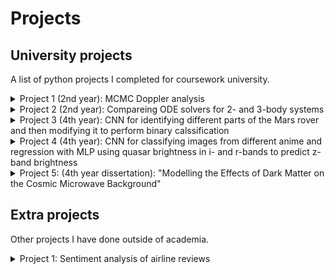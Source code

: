 # Projects

## University projects
  A list of python projects I completed for coursework university.
  
  <details>
    <summary>Project 1 (2nd year): MCMC Doppler analysis</summary>
    Text 1
  </details>
  
  <details>
    <summary>Project 2 (2nd year): Compareing ODE solvers for 2- and 3-body systems</summary>
    Text 2
  </details>
  
  <details>
    <summary>Project 3 (4th year): CNN for identifying different parts of the Mars rover and then modifying it to perform binary calssification</summary>
  </details>
  
  <details>
    <summary>Project 4 (4th year): CNN for classifying images from different anime and regression with MLP using quasar brightness in i- and r-bands to predict z-band brightness</summary>
  </details>
  
  <details>
    <summary>Project 5: (4th year dissertation): "Modelling the Effects of Dark Matter on the Cosmic Microwave Background"</summary>
    Simulated CMB maps for varying levels of dark matter using the Code for Anisotropies in the Microwave Background (CAMB) and compared them to the CMB map generated from theoretical data from the Planck 2018 mission.
  </details>

## Extra projects
Other projects I have done outside of academia.

<details>
  <summary>Project 1: Sentiment analysis of airline reviews</summary>
  (Part of Forage British Airways Data Science Virtual Experience Program)
</details>
